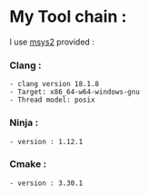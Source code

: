 # My Tool chain :

I use [msys2](https://www.msys2.org/) provided :

### Clang :
    - clang version 18.1.8
    - Target: x86_64-w64-windows-gnu
    - Thread model: posix

### Ninja :
    - version : 1.12.1

### Cmake :
    - version : 3.30.1
